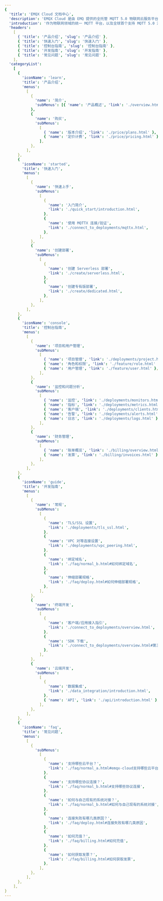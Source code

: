 ```yaml
---
{
  'title': 'EMQX Cloud 文档中心',
  'description': 'EMQX Cloud 是由 EMQ 提供的全托管 MQTT 5.0 物联网云服务平台，可连接海量物联网设备并实时处理数据，它支持按量付费，可零代码实现消息分发和持久化。',
  'introduction': '作为物联网领域的统一 MQTT 平台，以及全球首个支持 MQTT 5.0 消息服务的平台，EMQX Cloud 为 MQTT 服务提供全面托管的环境以及 MQTT 服务的本地部署方案。借助 EMQX Cloud，您可以快速构建面向物联网领域的行业应用，轻松实现物联网数据的采集、传输、计算和持久化。',
  'headers':
    [
      { 'title': '产品介绍', 'slug': '产品介绍' },
      { 'title': '快速入门', 'slug': '快速入门' },
      { 'title': '控制台指南', 'slug': '控制台指南' },
      { 'title': '开发指南', 'slug': '开发指南' },
      { 'title': '常见问题', 'slug': '常见问题' },
    ],
  'categoryList':
    [
      {
        'iconName': 'learn',
        'title': '产品介绍',
        'menus':
          [
            {
              'name': '简介',
              'subMenus': [{ 'name': '产品概述', 'link': './overview.html' }],
            },
            {
              'name': '购买',
              'subMenus':
                [
                  { 'name': '版本介绍', 'link': './price/plans.html' },
                  { 'name': '定价计费', 'link': './price/pricing.html' },
                ],
            },
          ],
      },
      {
        'iconName': 'started',
        'title': '快速入门',
        'menus':
          [
            {
              'name': '快速上手',
              'subMenus':
                [
                  {
                    'name': '入门简介',
                    'link': './quick_start/introduction.html',
                  },
                  {
                    'name': '使用 MQTTX 连接/验证',
                    'link': './connect_to_deployments/mqttx.html',
                  },
                ],
            },
            {
              'name': '创建部署',
              'subMenus':
                [
                  {
                    'name': '创建 Serverless 部署',
                    'link': './create/serverless.html',
                  },
                  {
                    'name': '创建专有版部署',
                    'link': './create/dedicated.html',
                  },
                ],
            },
          ],
      },
      {
        'iconName': 'console',
        'title': '控制台指南',
        'menus':
          [
            {
              'name': '项目和用户管理',
              'subMenus':
                [
                  { 'name': '项目管理', 'link': './deployments/project.html' },
                  { 'name': '角色和权限', 'link': './feature/role.html' },
                  { 'name': '用户管理', 'link': './feature/user.html' },
                ],
            },
            {
              'name': '监控和问题分析',
              'subMenus':
                [
                  { 'name': '监控', 'link': './deployments/monitors.html' },
                  { 'name': '指标', 'link': './deployments/metrics.html' },
                  { 'name': '客户端', 'link': './deployments/clients.html' },
                  { 'name': '告警', 'link': './deployments/alerts.html' },
                  { 'name': '日志', 'link': './deployments/logs.html' },
                ],
            },
            {
              'name': '财务管理',
              'subMenus':
                [
                  { 'name': '账单概览', 'link': './billing/overview.html' },
                  { 'name': '发票', 'link': './billing/invoices.html' },
                ],
            },
          ],
      },
      {
        'iconName': 'guide',
        'title': '开发指南',
        'menus':
          [
            {
              'name': '常规',
              'subMenus':
                [
                  {
                    'name': 'TLS/SSL 设置',
                    'link': './deployments/tls_ssl.html',
                  },
                  {
                    'name': 'VPC 对等连接设置',
                    'link': './deployments/vpc_peering.html',
                  },
                  {
                    'name': '绑定域名',
                    'link': './faq/normal_b.html#如何绑定域名',
                  },
                  {
                    'name': '伸缩部署规格',
                    'link': './faq/deploy.html#如何伸缩部署规格',
                  },
                ],
            },
            {
              'name': '终端开发',
              'subMenus':
                [
                  {
                    'name': '客户端/应用接入指引',
                    'link': './connect_to_deployments/overview.html',
                  },
                  {
                    'name': 'SDK 下载',
                    'link': './connect_to_deployments/overview.html#第三方-SDK-推荐',
                  },
                ],
            },
            {
              'name': '云端开发',
              'subMenus':
                [
                  {
                    'name': '数据集成',
                    'link': './data_integration/introduction.html',
                  },
                  { 'name': 'API', 'link': './api/introduction.html' },
                ],
            },
          ],
      },
      {
        'iconName': 'faq',
        'title': '常见问题',
        'menus':
          [
            {
              'subMenus':
                [
                  {
                    'name': '支持哪些云平台？',
                    'link': './faq/normal_a.html#emqx-cloud支持哪些云平台',
                  },
                  {
                    'name': '支持哪些协议连接？',
                    'link': './faq/normal_b.html#支持哪些协议连接',
                  },
                  {
                    'name': '如何与自己现有的系统对接？',
                    'link': './faq/normal_b.html#如何与自己现有的系统对接',
                  },
                  {
                    'name': '连接失败有哪几类原因？',
                    'link': './faq/deploy.html#连接失败有哪几类原因',
                  },
                  {
                    'name': '如何充值？',
                    'link': './faq/billing.html#如何充值',
                  },
                  {
                    'name': '如何获取发票？',
                    'link': './faq/billing.html#如何获取发票',
                  },
                ],
            },
          ],
      },
    ],
}
---
```


<CloudOverview />
